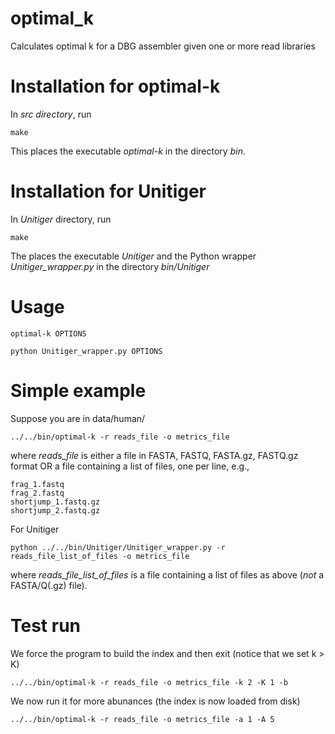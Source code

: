# optimal_k
Calculates optimal k for a DBG assembler given one or more read libraries

# Installation for optimal-k

In *src directory*, run 

	make

This places the executable *optimal-k* in the directory *bin*.

# Installation for Unitiger

In *Unitiger* directory, run

	make

The places the executable *Unitiger* and the Python wrapper 
*Unitiger_wrapper.py* in the directory *bin/Unitiger*

# Usage

	optimal-k OPTIONS

	python Unitiger_wrapper.py OPTIONS

# Simple example

Suppose you are in data/human/

	../../bin/optimal-k -r reads_file -o metrics_file

where *reads_file* is either a file in FASTA, FASTQ, FASTA.gz, FASTQ.gz format OR a file containing a list of files, one per line, e.g.,

	frag_1.fastq
	frag_2.fastq
	shortjump_1.fastq.gz
	shortjump_2.fastq.gz

For Unitiger

	python ../../bin/Unitiger/Unitiger_wrapper.py -r reads_file_list_of_files -o metrics_file

where *reads_file_list_of_files* is a file containing a list of files as above (*not* a FASTA/Q(.gz) file).

# Test run

We force the program to build the index and then exit (notice that we set k > K)

	../../bin/optimal-k -r reads_file -o metrics_file -k 2 -K 1 -b

We now run it for more abunances (the index is now loaded from disk)

	../../bin/optimal-k -r reads_file -o metrics_file -a 1 -A 5